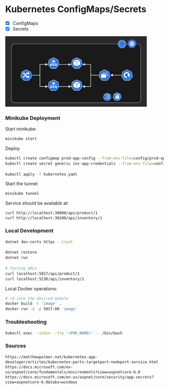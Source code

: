 # Kubernetes ConfigMaps/Secrets

- [x] ConfigMaps
- [x] Secrets

<img src=".docs/solution.png" width=450>

### Minikube Deployment

Start minikube:

```sh
minikube start
```

Deploy

```sh
kubectl create configmap prod-app-config --from-env-file=config/prod-app.env
kubectl create secret generic inv-app-credentials --from-env-file=config/secrets.env

kubectl apply -f kubernetes.yaml
```

Start the tunnel:

```sh
minikube tunnel
```

Service should be available at:
```
curl http://localhost:30000/api/product/1
curl http://localhost:30100/api/inventory/1
```

### Local Development

```sh
dotnet dev-certs https --trust

dotnet restore
dotnet run

# Testing URLs
curl localhost:5017/api/product/1
curl localhost:5236/api/inventory/1
```

Local Docker operations:

```sh
# cd into the desired module
docker build -t 'image' .
docker run -d -p 5017:80 'image'
```


### Troubleshooting

```sh
kubectl exec --stdin --tty '<POD_NAME>' -- /bin/bash
```

### Sources

```
https://matthewpalmer.net/kubernetes-app-developer/articles/kubernetes-ports-targetport-nodeport-service.html
https://docs.microsoft.com/en-us/aspnet/core/fundamentals/environments?view=aspnetcore-6.0
https://docs.microsoft.com/en-us/aspnet/core/security/app-secrets?view=aspnetcore-6.0&tabs=windows
```